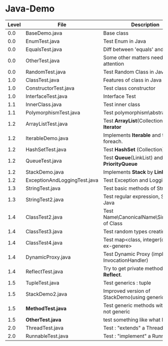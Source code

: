 # Java-Demo

| Level | File  | Description | Package |
| ---------- | ------------- | ------------- | ------------- |
| 0.0 | BaseDemo.java  | Base class   | (default) |
| 0.0 | EnumTest.java | Test Enum in Java | (default) |
| 0.0 | EqualsTest.java | Diff between 'equals' and '==' | (default) |
| 0.0 | OtherTest.java | 	Some other matters needing attention | (default) |
| 0.0 | RandomTest.java | Test Random Class in Java | (default) |
| 1.0 | ClassTest.java | Features of class in Java | (default) |
| 1.0 | ConstructorTest.java | Test class constructor | (default) |
| 1.0 | InterfaceTest.java | Interface Test | (default) |
| 1.1 | InnerClass.java | Test inner class | (default) |
| 1.1 | PolymorphismTest.java | Test polymorphism\abstract in Java | (default) |
| 1.2 | ArrayListTest.java  | Test <b>ArrayList</b>(Collection) and <b>Iterator</b> | (default) |
| 1.2 | IterableDemo.java | Implements <b>Iterable</b> and then test foreach. | (default) |
| 1.2 | HashSetTest.java | Test <b>HashSet</b> (Collection) | (default) |
| 1.2 | QueueTest.java | Test <b>Queue</b>(LinkList) and <b>PriorityQueue</b> | (default) |
| 1.2 | StackDemo.java | Implements <b>Stack</b> by <b>LinkList</b> | (default) |
| 1.2 | ExceptionAndLoggingTest.java | Test Exception and Logging in Java | (default) |
| 1.3 | StringTest.java | Test basic methods of String |  (default) |
| 1.3 | StringTest2.java | Test regular expression, Scanner in Java | (default) |
| 1.4 | ClassTest2.java | Test Name\CanonicalName\SimpleName of Class | (default) |
| 1.4 | ClassTest3.java | Test random types creating. | (default) |
| 1.4 | ClassTest4.java | Test map<class, integer(contains ex-genere> | (default) | 
| 1.4 | DynamicProxy.java | Test Dynamic Proxy (implement InvocationHandler) | (default) | 
| 1.4 | ReflectTest.java | Try to get private method\field by <b>Reflect</b>. | (default) |
| 1.5 | TupleTest.java | Test generics : tuple | generics |
| 1.5 | StackDemo2.java | Improved version of StackDemo(using generics) | generics | 
| 1.5 | <b>MethodTest.java</b> | Test generic methods with class not generic | generics |
| 1.5 | <b>OtherTest.java</b> | test something like what I saw in <SICP> | generics |
| 2.0 | ThreadTest.java | Test : "extends" a Thread | multithread |
| 2.0 | RunnableTest.java | Test : "implement" a Runnable | multithread |

